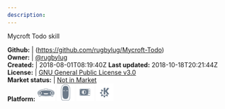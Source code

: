 ```yaml
---
description: 
---
```

Mycroft Todo skill



**Github:** | (https://github.com/rugbylug/Mycroft-Todo)  
**Owner:** | [@rugbylug](https://github.com/rugbylug)  
**Created:** | 2018-08-01T08:19:40Z  **Last updated:** 2018-10-18T20:21:44Z  
**License:** | [GNU General Public License v3.0](https://api.github.com/licenses/gpl-3.0)  
**Market status:** | [Not in Market](https://market.mycroft.ai/skill/)  
**Platform:**   ![](.gitbook/assets/mark-1-icon.png)  ![](.gitbook/assets/mark-2-icon.png)  ![](.gitbook/assets/picroft-icon.png)  ![](.gitbook/assets/kde.png)   
